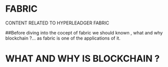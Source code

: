 # FABRIC
CONTENT RELATED TO HYPERLEADGER FABRIC


##Before diving into the cocept of fabric we should known , what and why blockchain ?...
as fabric is one of the applications of it.

# WHAT AND WHY IS BLOCKCHAIN ?
